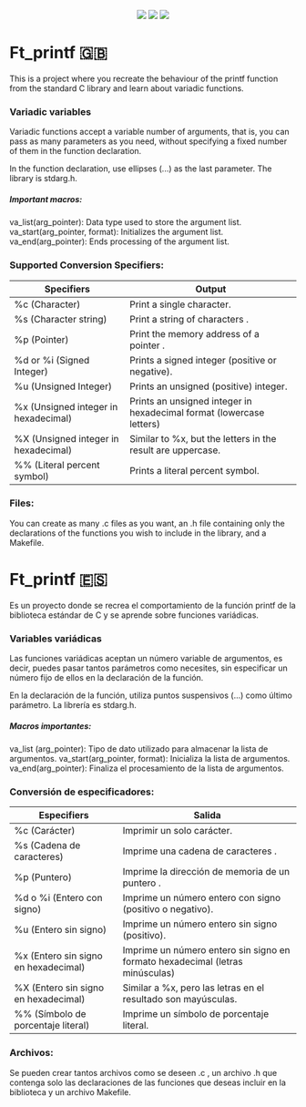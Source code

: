 <div align="center">
	<br />
	<img src="https://img.shields.io/badge/norminette-passing-success"/>
	<img src="https://img.shields.io/badge/leaks-none-success" />
  <img src="https://img.shields.io/badge/-100%2F100-success?logo=42&logoColor=fff" />
	</a>
	<br />
</div>

# Ft_printf 🇬🇧
This is a project where you recreate the behaviour of the printf function from the standard C library and learn about variadic functions.

### Variadic variables
Variadic functions accept a variable number of arguments, that is, you can pass as many parameters as you need, without specifying a fixed number of them in the function declaration.

In the function declaration, use ellipses (...) as the last parameter.
The library is stdarg.h.

##### Important macros:
va_list(arg_pointer): Data type used to store the argument list.
va_start(arg_pointer, format): Initializes the argument list.
va_end(arg_pointer): Ends processing of the argument list.

### Supported Conversion Specifiers:
| Specifiers | Output |
| ------------ | ------------ |
| %c (Character) | Print a single character. | 
| %s (Character string) | Print a string of characters . |
| %p (Pointer) | Print the memory address of a pointer . | 
| %d or %i (Signed Integer) | Prints a signed integer (positive or negative).  |
| %u (Unsigned Integer) | Prints an unsigned (positive) integer.  |
| %x (Unsigned integer in hexadecimal) | Prints an unsigned integer in hexadecimal format (lowercase letters) |
| %X (Unsigned integer in hexadecimal) | Similar to %x, but the letters in the result are uppercase. |
| %% (Literal percent symbol) | Prints a literal percent symbol.  |

### Files:
You can create as many .c files as you want, an .h file containing only the declarations of the functions you wish to include in the library, and a Makefile.

# Ft_printf 🇪🇸
Es un proyecto donde se recrea el comportamiento de la función printf de la biblioteca estándar de C y se aprende sobre funciones variádicas.

### Variables variádicas
Las funciones variádicas aceptan un número variable de argumentos, es decir, puedes pasar tantos parámetros como necesites, sin especificar un número fijo de ellos en la declaración de la función.

En la declaración de la función, utiliza puntos suspensivos (...) como último parámetro.
La librería es stdarg.h.

##### Macros importantes:
va_list (arg_pointer): Tipo de dato utilizado para almacenar la lista de argumentos.
va_start(arg_pointer, format): Inicializa la lista de argumentos.
va_end(arg_pointer): Finaliza el procesamiento de la lista de argumentos.

### Conversión de especificadores:
| Especifiers  | Salida  |
| ------------ | ------------ |
| %c (Carácter)  | Imprimir un solo carácter.  |
| %s (Cadena de caracteres)  |  Imprime una cadena de caracteres . |
| %p (Puntero)  | Imprime la dirección de memoria de un puntero .  |
| %d o %i (Entero con signo)  | Imprime un número entero con signo (positivo o negativo).  |
| %u (Entero sin signo)  | Imprime un número entero sin signo (positivo).  |
| %x (Entero sin signo en hexadecimal)  |  Imprime un número entero sin signo en formato hexadecimal (letras minúsculas) |
|  %X (Entero sin signo en hexadecimal) |  Similar a %x, pero las letras en el resultado son mayúsculas. |
| %% (Símbolo de porcentaje literal)  | Imprime un símbolo de porcentaje literal.  |

### Archivos:
Se pueden crear tantos archivos como se deseen .c , un archivo .h que contenga solo las declaraciones de las funciones que deseas incluir en la biblioteca y un archivo Makefile.
